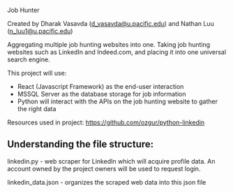 Job Hunter

Created by Dharak Vasavda (d_vasavda@u.pacific.edu) and Nathan Luu (n_luu1@u.pacific.edu)


Aggregating multiple job hunting websites into one. Taking job hunting websites such as LinkedIn and Indeed.com, and placing it into one universal search engine.

This project will use:

- React (Javascript Framework) as the end-user interaction
- MSSQL Server as the database storage for job information
- Python will interact with the APIs on the job hunting website to gather the right data


Resources used in project:
https://github.com/ozgur/python-linkedin


## Understanding the file structure:

linkedin.py - web scraper for LinkedIn which will acquire profile data. An account owned by the project owners will be used to request login.

linkedin_data.json - organizes the scraped web data into this json file